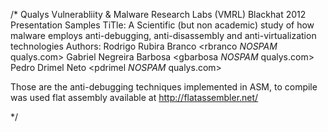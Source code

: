 /* Qualys Vulnerabliity & Malware Research Labs (VMRL)
Blackhat 2012 Presentation Samples
TiTle: 	A Scientific (but non academic) study of how malware employs anti-debugging,
		anti-disassembly and anti-virtualization technologies
Authors: Rodrigo Rubira Branco <rbranco *NOSPAM* qualys.com>
		 Gabriel Negreira Barbosa <gbarbosa *NOSPAM* qualys.com>
		 Pedro Drimel Neto <pdrimel *NOSPAM* qualys.com>

Those are the anti-debugging techniques implemented in ASM, to compile was
used flat assembly available at http://flatassembler.net/		 

*/

